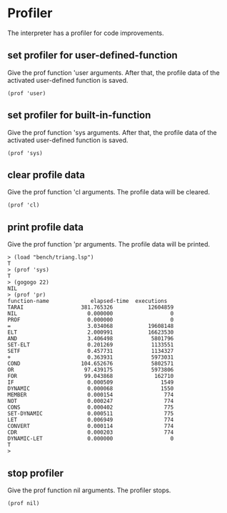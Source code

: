 # Profiler
The interpreter has a profiler for code improvements.

## set profiler for user-defined-function
Give the prof function 'user arguments. After that, the profile data of the activated user-defined function is saved.
```
(prof 'user)
```
## set profiler for built-in-function
Give the prof function 'sys arguments. After that, the profile data of the activated user-defined function is saved.
```
(prof 'sys)
```
## clear profile data
Give the prof function 'cl arguments. The profile data will be cleared.
```
(prof 'cl)
```

## print profile data
Give the prof function 'pr arguments. The profile data will be printed.

```
> (load "bench/triang.lsp")
T
> (prof 'sys)
T
> (gogogo 22)
NIL
> (prof 'pr)
function-name             elapsed-time  executions
TARAI                  381.765326           12604859
NIL                      0.000000                  0
PROF                     0.000000                  0
=                        3.034068           19608148
ELT                      2.000991           16623530
AND                      3.406498            5801796
SET-ELT                  0.201269            1133551
SETF                     0.457731            1134327
+                        0.363931            5973031
COND                   104.652676            5802571
OR                      97.439175            5973806
FOR                     99.043868             162710
IF                       0.000509               1549
DYNAMIC                  0.000068               1550
MEMBER                   0.000154                774
NOT                      0.000247                774
CONS                     0.000402                775
SET-DYNAMIC              0.000511                775
LET                      0.006949                774
CONVERT                  0.000114                774
CDR                      0.000203                774
DYNAMIC-LET              0.000000                  0
T
> 

```
## stop profiler
Give the prof function nil arguments. The profiler stops.
```
(prof nil)
```